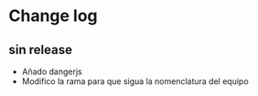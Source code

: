 # Change log

## sin release

- Añado dangerjs
- Modifico la rama para que sigua la nomenclatura del equipo